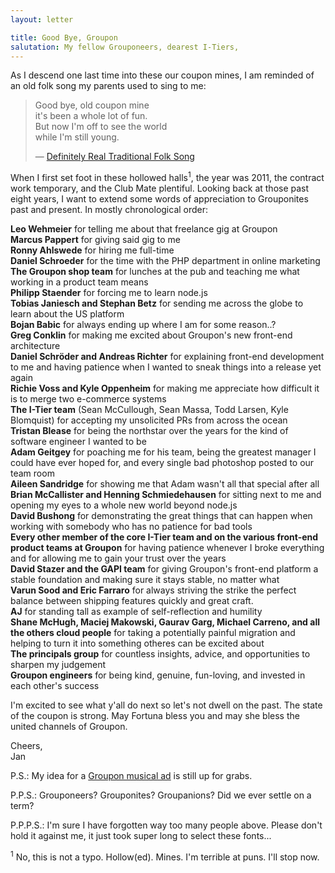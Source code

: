 ```yaml
---
layout: letter

title: Good Bye, Groupon
salutation: My fellow Grouponeers, dearest I-Tiers,
---
```


As I descend one last time into these our coupon mines,
I am reminded of an old folk song my parents used to sing to me:

> Good bye, old coupon mine<br/>
> it's been a whole lot of fun.<br/>
> But now I'm off to see the world<br/>
> while I'm still young.
>
> — [Definitely Real Traditional Folk Song][folk-song]

When I first set foot in these hollowed halls<sup>1</sup>,
the year was 2011, the contract work temporary,
and the Club Mate plentiful.
Looking back at those past eight years,
I want to extend some words of appreciation to Grouponites past and present.
In mostly chronological order:

**Leo Wehmeier** for telling me about that freelance gig at Groupon<br/>
**Marcus Pappert** for giving said gig to me<br/>
**Ronny Ahlswede** for hiring me full-time<br/>
**Daniel Schroeder** for the time with the PHP department in online marketing<br/>
**The Groupon shop team**
for lunches at the pub and teaching me what working in a product team means<br/>
**Philipp Staender** for forcing me to learn node.js<br/>
**Tobias Janiesch and Stephan Betz** for sending me across the globe to learn about the US platform<br/>
**Bojan Babic** for always ending up where I am for some reason..?<br/>
**Greg Conklin** for making me excited about Groupon's new front-end architecture<br/>
**Daniel Schröder and Andreas Richter** for explaining front-end development to me
and having patience when I wanted to sneak things into a release yet again<br/>
**Richie Voss and Kyle Oppenheim** for making me appreciate how difficult it is to merge two e-commerce systems<br/>
**The I-Tier team** (Sean McCullough, Sean Massa, Todd Larsen, Kyle Blomquist)
for accepting my unsolicited PRs from across the ocean<br/>
**Tristan Blease** for being the northstar over the years for the kind of software engineer I wanted to be<br/>
**Adam Geitgey** for poaching me for his team,
being the greatest manager I could have ever hoped for,
and every single bad photoshop posted to our team room<br/>
**Aileen Sandridge** for showing me that Adam wasn't all that special after all<br/>
**Brian McCallister and Henning Schmiedehausen** for sitting next to me
and opening my eyes to a whole new world beyond node.js<br/>
**David Bushong** for demonstrating the great things that can happen
when working with somebody who has no patience for bad tools<br/>
**Every other member of the core I-Tier team and on the various front-end product teams at Groupon**
for having patience whenever I broke everything
and for allowing me to gain your trust over the years<br/>
**David Stazer and the GAPI team** for giving Groupon's front-end platform a stable foundation
and making sure it stays stable, no matter what<br/>
**Varun Sood and Eric Farraro** for always striving the strike the perfect balance
between shipping features quickly and great craft.<br/>
**AJ** for standing tall as example of self-reflection and humility<br/>
**Shane McHugh, Maciej Makowski, Gaurav Garg, Michael Carreno, and all the others cloud people**
for taking a potentially painful migration and helping to turn it into something otheres can be excited about<br/>
**The principals group**
for countless insights, advice, and opportunities to sharpen my judgement<br/>
**Groupon engineers**
for being kind, genuine, fun-loving, and invested in each other's success<br/>

I'm excited to see what y'all do next
so let's not dwell on the past.
The state of the coupon is strong.
May Fortuna bless you and may she bless the united channels of Groupon.

Cheers,<br/>
Jan

P.S.: My idea for a [Groupon musical ad][musical-ad] is still up for grabs.

P.P.S.: Grouponeers? Grouponites? Groupanions? Did we ever settle on a term?

P.P.P.S.: I'm sure I have forgotten way too many people above.
Please don't hold it against me, it just took super long to select these fonts...

<sup>1</sup> No, this is not a typo. Hollow(ed). Mines. I'm terrible at puns. I'll stop now.

[folk-song]: https://soundcloud.com/jkrems/good-bye-old-coupon-mine
[musical-ad]: https://soundcloud.com/jkrems/unfamiliar-places

